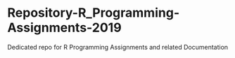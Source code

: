 # Repository-R_Programming-Assignments-2019
Dedicated repo for R Programming Assignments and related Documentation
